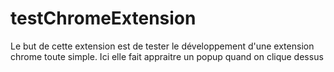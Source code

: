 # testChromeExtension
Le but de cette extension est de tester le développement d'une extension chrome toute simple.
Ici elle fait appraitre un popup quand on clique dessus
